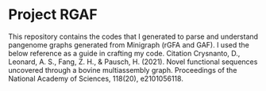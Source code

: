 # Project RGAF
This repository contains the codes that I generated to parse and understand pangenome graphs generated from Minigraph (rGFA and GAF). I used the below reference as a guide in crafting my code. 
Citation 
Crysnanto, D., Leonard, A. S., Fang, Z. H., & Pausch, H. (2021). Novel functional sequences uncovered through a bovine multiassembly graph. Proceedings of the National Academy of Sciences, 118(20), e2101056118.
